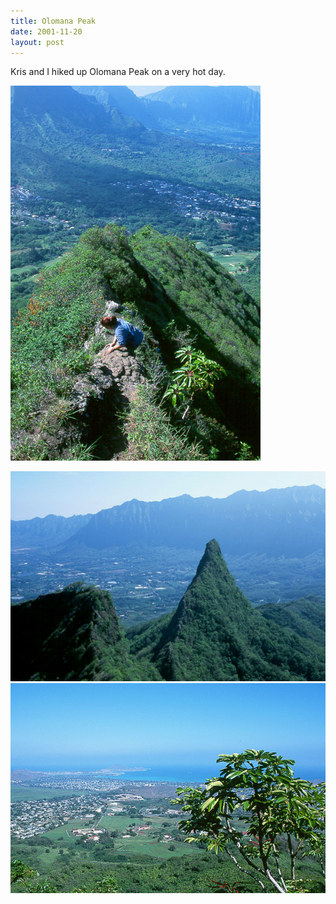 ```yaml
---
title: Olomana Peak
date: 2001-11-20
layout: post
---
```


Kris and I hiked up Olomana Peak on a very hot day.

![Kris descending exposed terrain from the main summit.](images/krisdescend.jpg)

![The 3rd, and most difficult peak of Olomana](images/olomana3.jpg)
![Looking down on Kailua from the summit trail.](images/viewfromtrail.jpg)

